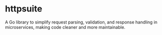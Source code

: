 # httpsuite
 A Go library to simplify request parsing, validation, and response handling in microservices, making code cleaner and more maintainable.
